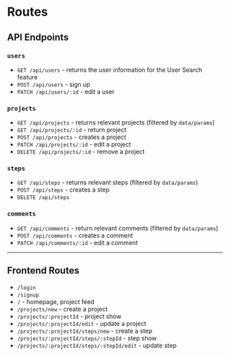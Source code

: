# Routes

## API Endpoints

### `users`
- `GET /api/users` - returns the user information for the User Search feature
- `POST /api/users` - sign up
- `PATCH /api/users/:id` - edit a user


### `projects`
- `GET /api/projects` - returns relevant projects (filtered by `data/params`)
- `GET /api/projects/:id` - return project
- `POST /api/projects` - creates a project
- `PATCH /api/projects/:id` - edit a project
- `DELETE /api/projects/:id` - remove a project

### `steps`
- `GET /api/steps` - returns relevant steps (filtered by `data/params`)
- `POST /api/steps` - creates a step
- `DELETE /api/steps`

### `comments`
- `GET /api/comments` - return relevant comments (filtered by `data/params`)
- `POST /api/comments` - creates a comment
- `PATCH /api/comments/:id` - edit a comment


----

## Frontend Routes
- `/login`
- `/signup`
- `/` - homepage, project feed
- `/projects/new` - create a project
- `/projects/:projectId` - project show
- `/projects/:projectId/edit` - update a project
- `/projects/:projectId/steps/new` - create a step
- `/projects/:projectId/steps/:stepId` - step show
- `/projects/:projectId/steps/:stepId/edit` - update step
